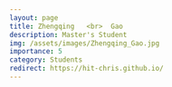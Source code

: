 ```yaml
---
layout: page
title: Zhengqing   <br>  Gao
description: Master's Student
img: /assets/images/Zhengqing_Gao.jpg
importance: 5
category: Students
redirect: https://hit-chris.github.io/
---
```

